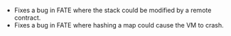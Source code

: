 * Fixes a bug in FATE where the stack could be modified by a remote contract.
* Fixes a bug in FATE where hashing a map could cause the VM to crash.
